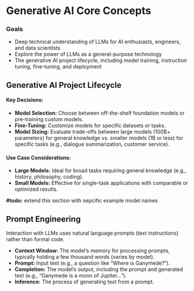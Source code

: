 # Generative AI Core Concepts

### Goals
- Deep technical understanding of LLMs for AI enthusiasts, engineers, and data scientists
- Explore the power of LLMs as a general-purpose technology
- The generative AI project lifecycle, including model training, instruction tuning, fine-tuning, and deployment

## Generative AI Project Lifecycle
#### Key Decisions:
- **Model Selection:** Choose between off-the-shelf foundation models or pre-training custom models.
- **Fine-Tuning:** Customize models for specific datasets or tasks.
- **Model Sizing:** Evaluate trade-offs between large models (100B+ parameters) for general knowledge vs. smaller models (1B or less) for specific tasks (e.g., dialogue summarization, customer service).

#### Use Case Considerations:
- **Large Models:** Ideal for broad tasks requiring general knowledge (e.g., history, philosophy, coding).
- **Small Models:** Effective for single-task applications with comparable or optimized results.

**#todo:** extend this section with sepcific example model names

## Prompt Engineering
Interaction with LLMs uses natural language prompts (text instructions) rather than formal code.
- **Context Window:** The model’s memory for processing prompts, typically holding a few thousand words (varies by model).
- **Prompt:** Input text (e.g., a question like “Where is Ganymede?”).
- **Completion:** The model’s output, including the prompt and generated text (e.g., “Ganymede is a moon of Jupiter…”).
- **Inference:** The process of generating text from a prompt.
